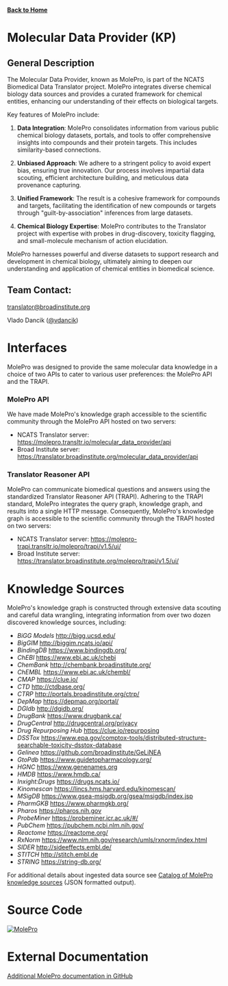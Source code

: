 [**Back to Home**](https://github.com/NCATSTranslator/NCATSTranslator.github.io/wiki)

# Molecular Data Provider (KP)

## General Description
The Molecular Data Provider, known as MolePro, is part of the NCATS Biomedical Data Translator project. MolePro integrates diverse chemical biology data sources and provides a curated framework for chemical entities, enhancing our understanding of their effects on biological targets.

Key features of MolePro include:

1. **Data Integration**: MolePro consolidates information from various public chemical biology datasets, portals, and tools to offer comprehensive insights into compounds and their protein targets. This includes similarity-based connections.

2. **Unbiased Approach**: We adhere to a stringent policy to avoid expert bias, ensuring true innovation. Our process involves impartial data scouting, efficient architecture building, and meticulous data provenance capturing.

3. **Unified Framework**: The result is a cohesive framework for compounds and targets, facilitating the identification of new compounds or targets through "guilt-by-association" inferences from large datasets.

4. **Chemical Biology Expertise**: MolePro contributes to the Translator project with expertise with probes in drug-discovery, toxicity flagging, and small-molecule mechanism of action elucidation.

MolePro harnesses powerful and diverse datasets to support research and development in chemical biology, ultimately aiming to deepen our understanding and application of chemical entities in biomedical science.

## Team Contact:

translator@broadinstitute.org

Vlado Dancik ([@vdancik](https://github.com/vdancik))

# Interfaces
MolePro was designed to provide the same molecular data knowledge in a choice of two APIs to cater to various user preferences: the MolePro API and the TRAPI.

### MolePro API
We have made MolePro's knowledge graph accessible to the scientific community through the MolePro API hosted on two servers:
* NCATS Translator server: https://molepro.transltr.io/molecular_data_provider/api
* Broad Institute server: https://translator.broadinstitute.org/molecular_data_provider/api

### Translator Reasoner API

MolePro can communicate biomedical questions and answers using the standardized Translator Reasoner API (TRAPI). Adhering to the TRAPI standard, MolePro integrates the query graph, knowledge graph, and results into a single HTTP message. Consequently, MolePro's knowledge graph is accessible to the scientific community through the TRAPI hosted on two servers:
* NCATS Translator server: https://molepro-trapi.transltr.io/molepro/trapi/v1.5/ui/
* Broad Institute server: https://translator.broadinstitute.org/molepro/trapi/v1.5/ui/

# Knowledge Sources
MolePro's knowledge graph is constructed through extensive data scouting and careful data wrangling, integrating information from over two dozen discovered knowledge sources, including:
* _BiGG Models_ http://bigg.ucsd.edu/
* _BigGIM_	http://biggim.ncats.io/api/
* _BindingDB_	https://www.bindingdb.org/
* _ChEBI_	https://www.ebi.ac.uk/chebi
* _ChemBank_	http://chembank.broadinstitute.org/
* _ChEMBL_ https://www.ebi.ac.uk/chembl/
* _CMAP_	https://clue.io/
* _CTD_         http://ctdbase.org/
* _CTRP_	http://portals.broadinstitute.org/ctrp/
* _DepMap_	https://depmap.org/portal/
* _DGIdb_	http://dgidb.org/	
* _DrugBank_	https://www.drugbank.ca/	
* _DrugCentral_	http://drugcentral.org/privacy	
* _Drug Repurposing Hub_	https://clue.io/repurposing
* _DSSTox_      https://www.epa.gov/comptox-tools/distributed-structure-searchable-toxicity-dsstox-database
* _Gelinea_     https://github.com/broadinstitute/GeLiNEA
* _GtoPdb_	https://www.guidetopharmacology.org/
* _HGNC_        https://www.genenames.org	
* _HMDB_	https://www.hmdb.ca/	
* _Inxight:Drugs_	https://drugs.ncats.io/
* _Kinomescan_  https://lincs.hms.harvard.edu/kinomescan/
* _MSigDB_	https://www.gsea-msigdb.org/gsea/msigdb/index.jsp
* _PharmGKB_	https://www.pharmgkb.org/ 
* _Pharos_      https://pharos.nih.gov
* _ProbeMiner_  https://probeminer.icr.ac.uk/#/   
* _PubChem_ https://pubchem.ncbi.nlm.nih.gov/
* _Reactome_    https://reactome.org/
* _RxNorm_	https://www.nlm.nih.gov/research/umls/rxnorm/index.html	
* _SIDER_	http://sideeffects.embl.de/
* _STITCH_	http://stitch.embl.de	
* _STRING_	https://string-db.org/		
	

For additional details about ingested data source see [Catalog of MolePro knowledge sources](https://translator.broadinstitute.org/molecular_data_provider/transformers) (JSON formatted output).

# Source Code

[![MolePro](https://img.shields.io/github/stars/broadinstitute/molecular-data-provider?label=molecular-data-provider&style=social)](https://github.com/broadinstitute/molecular-data-provider)

# External Documentation

[Additional MolePro documentation in GitHub](https://github.com/broadinstitute/molecular-data-provider)
